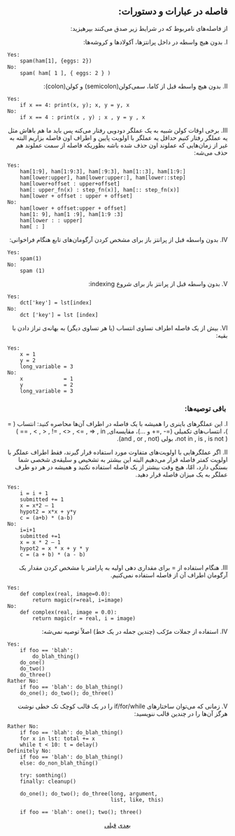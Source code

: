 <h2 align=right>‫فاصله در عبارات و دستورات:</h2>

<p align=right>‫از فاصله‌های نامربوط که در شرایط زیر صدق می‌کنند بپرهیزید:</p>

<p align=right>‫I. بدون هیچ واسطه در داخل پرانتز‌ها، آکولادها و کروشه‌ها:</p>

<pre><code>Yes:
    spam(ham[1], {eggs: 2})
No:
    spam( ham[ 1 ], { eggs: 2 } )
</code></pre>

<p align=right>‫II. بدون هیچ واسطه قبل از کاما، سمی‌کولن(semicolon) و کولن(colon):</p>

<pre><code>Yes:
    if x == 4: print(x, y); x, y = y, x
No:
    if x == 4 : print(x , y) ; x , y = y , x
</code></pre>

<p align=right>‫III. برخی اوقات کولن شبیه به یک عملگر دودویی رفتار می‌کنه پس باید ما هم باهاش مثل یه عملگر رفتار کنیم حداقل یه عملگر با اولویت پایین و اطراف اون فاصله بزاریم البته به غیر از زمان‌هایی که عملوند اون حذف شده باشه بطوریکه فاصله از سمت عملوند هم حذف می‌شه:</p>

<pre><code>Yes:
    ham[1:9], ham[1:9:3], ham[:9:3], ham[1::3], ham[1:9:]
    ham[lower:upper], ham[lower:upper:], ham[lower::step]
    ham[lower+offset : upper+offset]
    ham[: upper_fn(x) : step_fn(x)], ham[:: step_fn(x)]
    ham[lower + offset : upper + offset]
No:
    ham[lower + offset:upper + offset]
    ham[1: 9], ham[1 :9], ham[1:9 :3]
    ham[lower : : upper]
    ham[ : ]
</code></pre>

<p align=right>‫IV. بدون واسطه قبل از پرانتز باز برای مشخص کردن آرگومان‌های تابع هنگام فراخوانی:</p>

<pre><code>Yes:
    spam(1)
No:
    spam (1)
</code></pre>

<p align=right>‫V. بدون واسطه قبل از پرانتز باز برای شروع indexing:</p>

<pre><code>Yes:
    dct['key'] = lst[index]
No:
    dct ['key'] = lst [index]
</code></pre>

<p align=right>‫VI. بیش از یک فاصله اطراف تساوی انتساب (یا هر تساوی دیگر) به بهانه‌ی تراز دادن با بقیه:</p>

<pre><code>Yes:
    x = 1
    y = 2
    long_variable = 3
No:
    x             = 1
    y             = 2
    long_variable = 3
</code></pre>

<h3 align=right>‫ باقی توصیه‌ها:</h3>

<p align=right>‫I. این عملگر‌های باینری را همیشه با یک فاصله در اطراف آن‌ها محاصره کنید: انتساب ( = )، انتساب‌های تکمیلی (‪+=, -=‬ و …)، مقایسه‌ای‪( == , &lt; , > , != , &lt;> , &lt;= , >= , in , not in , is , is not )‬، بولی (and , or , not).</p>

<p align=right>‫II. اگر عملگر‌هایی با اولویت‌های متفاوت مورد استفاده قرار گیرند، فقط اطراف عملگر با اولویت کمتر فاصله قرار می‌دهیم البته این بیشتر به تشخیص و سلیقه‌ی شخصی شما بستگی دارد،‌ امّا، هیچ وقت بیشتر از یک فاصله استفاده نکنید و همیشه در هر دو طرف عملگر به یک میزان فاصله قرار دهید.</p>

<pre><code>Yes:
    i = i + 1
    submitted += 1
    x = x*2 – 1
    hypot2 = x*x + y*y
    c = (a+b) * (a-b)
No:
    i=i+1
    submitted +=1
    x = x * 2 – 1
    hypot2 = x * x + y * y
    c = (a + b) * (a - b)
</code></pre>

<p align=right>‫III. هنگام استفاده از = برای مقداری دهی اولیه به پارامتر یا مشخص کردن مقدار یک آرگومان اطراف آن از فاصله استفاده نمی‌کنیم.</p>

<pre><code>Yes:
    def complex(real, image=0.0):
        return magic(r=real, i=image)
No:
    def complex(real, image = 0.0):
        return magic(r = real, i = image)
</code></pre>

<p align=right>‫IV. استفاده  از جملات مرّکب (چندین جمله در یک خط) اصلاً توصیه نمی‌شه: </p>

<pre><code>Yes:
    if foo == 'blah':
        do_blah_thing()
    do_one()
    do_two()
    do_three()
Rather No:
    if foo == 'blah': do_blah_thing()
    do_one(); do_two(); do_three()
</code></pre>

<p align=right>‫V. زمانی که می‌توان ساختار‌های if/for/while را در یک قالب کوچک تک خطی نوشت هرگز آن‌ها را در چندین قالب ننویسید:</p>

<pre><code>Rather No:
    if foo == 'blah': do_blah_thing()
    for x in lst: total += x
    while t &lt; 10: t = delay()
Definitely No:
    if foo == 'blah': do_blah_thing()
    else: do_non_blah_thing()

    try: somthing()
    finally: cleanup()

    do_one(); do_two(); do_three(long, argument,
                                 list, like, this)

    if foo == 'blah': one(); two(); three()
</code></pre>

<p align=center><a href="https://github.com/vahit/pep8-per/blob/master/partv.md">بعدی</a> <a href="https://github.com/vahit/pep8-per/blob/master/partiii.md">قبلی</a></p>
<p align=right>